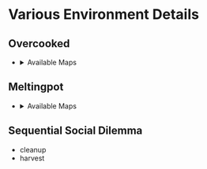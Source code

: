 
# Various Environment Details

## Overcooked

- <details>
  <summary>Available Maps</summary>

   - asymmetric_advantages
   - asymmetric_advantages_tomato
   - bonus_order_test
   - bottleneck
   - centre_objects
   - centre_pots
   - coordination_ring
   - corridor
   - counter_circuit
   - counter_circuit_o_1order
   - cramped_corridor
   - cramped_room
   - cramped_room_o_3orders
   - cramped_room_single
   - cramped_room_tomato
   - five_by_five
   - forced_coordination
   - forced_coordination_tomato
   - inverse_marshmallow_experiment
   - large_room
   - long_cook_time
   - m_shaped_s
   - marshmallow_experiment
   - marshmallow_experiment_coordination
   - mdp_test
   - multiplayer_schelling
   - old_dynamics_cook_test
   - old_dynamics_put_test
   - pipeline
   - scenario1_s
   - scenario2
   - scenario2_s
   - scenario3
   - scenario4
   - schelling
   - schelling_s
   - simple_o
   - simple_o_t
   - simple_tomato
   - small_corridor
   - soup_coordination
   - tutorial_0
   - tutorial_1
   - tutorial_2
   - tutorial_3
   - unident
   - you_shall_not_pass

  </details>

## Meltingpot

- <details>
  <summary>Available Maps</summary>

  - allelopathic_harvest__open
  - bach_or_stravinsky_in_the_matrix__arena
  - bach_or_stravinsky_in_the_matrix__repeated
  - boat_race__eight_races
  - chemistry__three_metabolic_cycles
  - chemistry__three_metabolic_cycles_with_plentiful_distractors
  - chemistry__two_metabolic_cycles
  - chemistry__two_metabolic_cycles_with_distractors
  - chicken_in_the_matrix__arena
  - chicken_in_the_matrix__repeated
  - clean_up
  - coins
  - collaborative_cooking__asymmetric
  - collaborative_cooking__circuit
  - collaborative_cooking__cramped
  - collaborative_cooking__crowded
  - collaborative_cooking__figure_eight
  - collaborative_cooking__forced
  - collaborative_cooking__ring
  - commons_harvest__closed
  - commons_harvest__open
  - commons_harvest__partnership
  - coop_mining
  - daycare
  - externality_mushrooms__dense
  - factory_commons__either_or
  - fruit_market__concentric_rivers
  - gift_refinements
  - hidden_agenda
  - paintball__capture_the_flag
  - paintball__king_of_the_hill
  - predator_prey__alley_hunt
  - predator_prey__open
  - predator_prey__orchard
  - predator_prey__random_forest
  - prisoners_dilemma_in_the_matrix__arena
  - prisoners_dilemma_in_the_matrix__repeated
  - pure_coordination_in_the_matrix__arena
  - pure_coordination_in_the_matrix__repeated
  - rationalizable_coordination_in_the_matrix__arena
  - rationalizable_coordination_in_the_matrix__repeated
  - running_with_scissors_in_the_matrix__arena
  - running_with_scissors_in_the_matrix__one_shot
  - running_with_scissors_in_the_matrix__repeated
  - stag_hunt_in_the_matrix__arena
  - stag_hunt_in_the_matrix__repeated
  - territory__inside_out
  - territory__open
  - territory__rooms

  </details>


## Sequential Social Dilemma

- cleanup
- harvest
